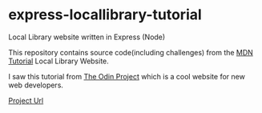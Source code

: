 # express-locallibrary-tutorial
Local Library website written in Express (Node)

This repository contains source code(including challenges) from the [MDN Tutorial](https://developer.mozilla.org/en-US/docs/Learn/Server-side/Express_Nodejs) Local Library Website.

I saw this tutorial from [The Odin Project](https://www.theodinproject.com/courses/nodejs) which is a cool website for new web developers.

[Project Url](https://mdn-express-locallibrary-app.herokuapp.com/)
